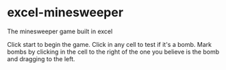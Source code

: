 # excel-minesweeper
The minesweeper game built in excel

Click start to begin the game. Click in any cell to test if it's a bomb. 
Mark bombs by clicking in the cell to the right of the one you believe is the bomb and dragging to the left.

